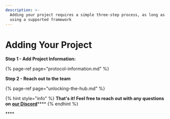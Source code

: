 ```yaml
---
description: >-
  Adding your project requires a simple three-step process, as long as your
  using a supported framework
---
```


# Adding Your Project

**Step 1 - Add Project Information:**

{% page-ref page="protocol-information.md" %}

**Step 2 - Reach out to the team**

{% page-ref page="unlocking-the-hub.md" %}

{% hint style="info" %}
**That's it! Feel free to reach out with any questions on** [**our Discord**](https://discord.com/invite/CEZ8WfuK8s)\*\*\*\*
{% endhint %}

\*\*\*\*

